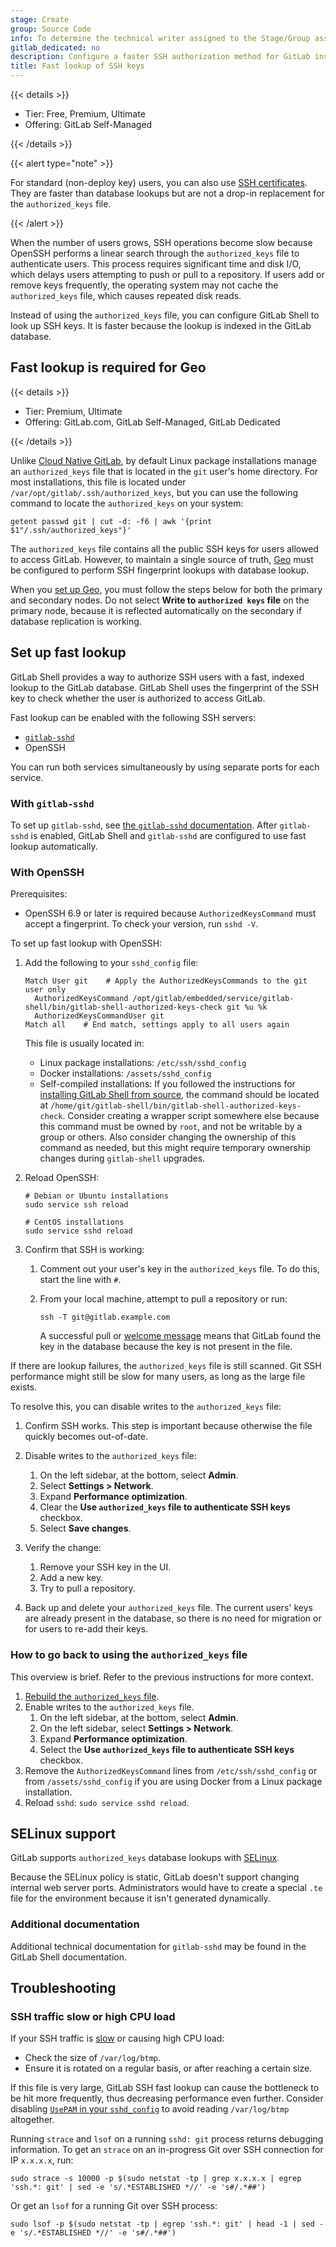```yaml
---
stage: Create
group: Source Code
info: To determine the technical writer assigned to the Stage/Group associated with this page, see https://handbook.gitlab.com/handbook/product/ux/technical-writing/#assignments
gitlab_dedicated: no
description: Configure a faster SSH authorization method for GitLab instances with many users.
title: Fast lookup of SSH keys
---
```


{{< details >}}

- Tier: Free, Premium, Ultimate
- Offering: GitLab Self-Managed

{{< /details >}}

{{< alert type="note" >}}

For standard (non-deploy key) users, you can also use [SSH certificates](ssh_certificates.md).
They are faster than database lookups but are not a drop-in replacement for the `authorized_keys` file.

{{< /alert >}}

When the number of users grows, SSH operations become slow because OpenSSH performs a
linear search through the `authorized_keys` file to authenticate users.
This process requires significant time and disk I/O, which delays users attempting to
push or pull to a repository.
If users add or remove keys frequently, the operating system may not cache the
`authorized_keys` file, which causes repeated disk reads.

Instead of using the `authorized_keys` file, you can configure GitLab Shell to look up
SSH keys. It is faster because the lookup is indexed in the GitLab database.

## Fast lookup is required for Geo

{{< details >}}

- Tier: Premium, Ultimate
- Offering: GitLab.com, GitLab Self-Managed, GitLab Dedicated

{{< /details >}}

Unlike [Cloud Native GitLab](https://docs.gitlab.com/charts/), by default Linux package installations
manage an `authorized_keys` file that is located in the
`git` user's home directory. For most installations, this file is located under
`/var/opt/gitlab/.ssh/authorized_keys`, but you can use the following command to
locate the `authorized_keys` on your system:

```shell
getent passwd git | cut -d: -f6 | awk '{print $1"/.ssh/authorized_keys"}'
```

The `authorized_keys` file contains all the public SSH keys for users allowed to access GitLab. However, to maintain a
single source of truth, [Geo](../geo/_index.md) must be configured to perform SSH fingerprint
lookups with database lookup.

When you [set up Geo](../geo/setup/_index.md), you must follow the steps below
for both the primary and secondary nodes. Do not select **Write to `authorized keys` file** on the
primary node, because it is reflected automatically on the secondary if database replication is working.

## Set up fast lookup

GitLab Shell provides a way to authorize SSH users with a fast, indexed lookup
to the GitLab database. GitLab Shell uses the fingerprint of the SSH key to
check whether the user is authorized to access GitLab.

Fast lookup can be enabled with the following SSH servers:

- [`gitlab-sshd`](gitlab_sshd.md)
- OpenSSH

You can run both services simultaneously by using separate ports for each service.

### With `gitlab-sshd`

To set up `gitlab-sshd`, see [the `gitlab-sshd` documentation](gitlab_sshd.md).
After `gitlab-sshd` is enabled, GitLab Shell and `gitlab-sshd` are configured
to use fast lookup automatically.

### With OpenSSH

Prerequisites:

- OpenSSH 6.9 or later is required because `AuthorizedKeysCommand` must
  accept a fingerprint. To check your version, run `sshd -V`.

To set up fast lookup with OpenSSH:

1. Add the following to your `sshd_config` file:

   ```plaintext
   Match User git    # Apply the AuthorizedKeysCommands to the git user only
     AuthorizedKeysCommand /opt/gitlab/embedded/service/gitlab-shell/bin/gitlab-shell-authorized-keys-check git %u %k
     AuthorizedKeysCommandUser git
   Match all    # End match, settings apply to all users again
   ```

   This file is usually located in:

   - Linux package installations: `/etc/ssh/sshd_config`
   - Docker installations: `/assets/sshd_config`
   - Self-compiled installations: If you followed the instructions for
   [installing GitLab Shell from source](../../install/installation.md#install-gitlab-shell), the command should be
   located at `/home/git/gitlab-shell/bin/gitlab-shell-authorized-keys-check`.
   Consider creating a wrapper script somewhere else because this command must be owned by `root`,
   and not be writable by a group or others.
   Also consider changing the ownership of this command as needed, but this might require temporary
   ownership changes during `gitlab-shell` upgrades.

1. Reload OpenSSH:

   ```shell
   # Debian or Ubuntu installations
   sudo service ssh reload

   # CentOS installations
   sudo service sshd reload
   ```

1. Confirm that SSH is working:

   1. Comment out your user's key in the `authorized_keys` file. To do this, start the line with `#`.
   1. From your local machine, attempt to pull a repository or run:

      ```shell
      ssh -T git@gitlab.example.com
      ```

      A successful pull or [welcome message](../../user/ssh.md#verify-that-you-can-connect)
      means that GitLab found the key in the database because the key is not present in the file.

If there are lookup failures, the `authorized_keys` file is still scanned.
Git SSH performance might still be slow for many users, as long as the large file exists.

To resolve this, you can disable writes to the `authorized_keys` file:

1. Confirm SSH works. This step is important because otherwise the file quickly becomes out-of-date.
1. Disable writes to the `authorized_keys` file:

   1. On the left sidebar, at the bottom, select **Admin**.
   1. Select **Settings > Network**.
   1. Expand **Performance optimization**.
   1. Clear the **Use `authorized_keys` file to authenticate SSH keys** checkbox.
   1. Select **Save changes**.

1. Verify the change:

   1. Remove your SSH key in the UI.
   1. Add a new key.
   1. Try to pull a repository.

1. Back up and delete your `authorized_keys` file.
The current users' keys are already present in the database, so there is no need for migration
or for users to re-add their keys.

### How to go back to using the `authorized_keys` file

This overview is brief. Refer to the previous instructions for more context.

1. [Rebuild the `authorized_keys` file](../raketasks/maintenance.md#rebuild-authorized_keys-file).
1. Enable writes to the `authorized_keys` file.
   1. On the left sidebar, at the bottom, select **Admin**.
   1. On the left sidebar, select **Settings > Network**.
   1. Expand **Performance optimization**.
   1. Select the **Use `authorized_keys` file to authenticate SSH keys** checkbox.
1. Remove the `AuthorizedKeysCommand` lines from `/etc/ssh/sshd_config` or from `/assets/sshd_config` if you are using Docker
   from a Linux package installation.
1. Reload `sshd`: `sudo service sshd reload`.

## SELinux support

GitLab supports `authorized_keys` database lookups with [SELinux](https://en.wikipedia.org/wiki/Security-Enhanced_Linux).

Because the SELinux policy is static, GitLab doesn't support changing
internal web server ports. Administrators would have to create a special `.te`
file for the environment because it isn't generated dynamically.

### Additional documentation

Additional technical documentation for `gitlab-sshd` may be found in the
GitLab Shell documentation.

## Troubleshooting

### SSH traffic slow or high CPU load

If your SSH traffic is [slow](https://github.com/linux-pam/linux-pam/issues/270)
or causing high CPU load:

- Check the size of `/var/log/btmp`.
- Ensure it is rotated on a regular basis, or after reaching a certain size.

If this file is very large, GitLab SSH fast lookup can cause the bottleneck to be hit more frequently,
thus decreasing performance even further. Consider disabling
[`UsePAM` in your `sshd_config`](https://linux.die.net/man/5/sshd_config) to avoid reading `/var/log/btmp` altogether.

Running `strace` and `lsof` on a running `sshd: git` process returns debugging information.
To get an `strace` on an in-progress Git over SSH connection for IP `x.x.x.x`, run:

```plaintext
sudo strace -s 10000 -p $(sudo netstat -tp | grep x.x.x.x | egrep 'ssh.*: git' | sed -e 's/.*ESTABLISHED *//' -e 's#/.*##')
```

Or get an `lsof` for a running Git over SSH process:

```plaintext
sudo lsof -p $(sudo netstat -tp | egrep 'ssh.*: git' | head -1 | sed -e 's/.*ESTABLISHED *//' -e 's#/.*##')
```
